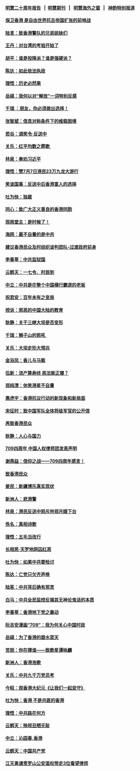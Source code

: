 #### [明慧二十周年报告](https://github.com/gfw-breaker/mh-reports/blob/master/README.md?t=07191304) &nbsp;&nbsp;|&nbsp;&nbsp;[明慧期刊](https://github.com/gfw-breaker/mh-qikan) &nbsp;&nbsp;|&nbsp;&nbsp; [明慧海外之窗](https://github.com/gfw-breaker/mh-news/blob/master/README.md?t=07191304) &nbsp;&nbsp;|&nbsp;&nbsp; [神韵特别报道](https://github.com/gfw-breaker/mh-news/blob/master/shenyun.md?t=07191304) 

#### [保卫香港 是自由世界抗击帝国扩张的前哨战](../pages/nsc993/n11393186.md?t=07191304) 

#### [陆言：致香港警队的兄弟姐妹们](../pages/nsc993/n11392281.md?t=07191304) 

#### [王丹：对台湾的考验开始了](../pages/nsc993/n11391258.md?t=07191304) 

#### [胡平：谁是投降派？谁是强硬派？](../pages/nsc993/n11391224.md?t=07191304) 

#### [陈达：如此依法执政](../pages/nsc993/n11388999.md?t=07191304) 

#### [理悟：历史必然果](../pages/nsc993/n11388741.md?t=07191304) 

#### [岳祺：我何以对“解放”一词特别反感](../pages/nsc993/n11385696.md?t=07191304) 

#### [千瑞 ：朋友，你必须做出选择！](../pages/nsc993/n11384949.md?t=07191304) 

#### [张智斌：信息对称条件下的维稳困境](../pages/nsc993/n11384812.md?t=07191304) 

#### [若谷：调笑令‧反送中](../pages/nsc993/n11383745.md?t=07191304) 

#### [关乐：红平均数之葬歌 ](../pages/nsc993/n11383498.md?t=07191304) 

#### [林泉：奉劝习近平](../pages/nsc993/n11383487.md?t=07191304) 

#### [理悟：赞7月7日港民23万九龙大游行](../pages/nsc993/n11383473.md?t=07191304) 

#### [笑谈国事：反送中后香港富人的选择](../pages/nsc993/n11382020.md?t=07191304) 

#### [吐为快：独裁](../pages/nsc993/n11382755.md?t=07191304) 

#### [同心：致广大正义善良的香港同胞](../pages/nsc993/n11382745.md?t=07191304) 

#### [观雨堂主：是时候了！](../pages/nsc993/n11382737.md?t=07191304) 

#### [海网：最不自量的是中共](../pages/nsc993/n11380440.md?t=07191304) 

#### [建议香港民众及时组织谈判团队-过渡政府前身](../pages/nsc993/n11379909.md?t=07191304) 

#### [李春草：中共监狱国](../pages/nsc993/n11378989.md?t=07191304) 

#### [云鹤天：一七令．时辰到](../pages/nsc993/n11379260.md?t=07191304) 

#### [中立：中共是在整个中国横行霸道的老板](../pages/nsc993/n11378382.md?t=07191304) 

#### [祝君安：百年未有之变局](../pages/nsc993/n11378376.md?t=07191304) 

#### [控诉：邪恶的中国大陆的教育](../pages/nsc993/n11378344.md?t=07191304) 

#### [耿静：关于三峡大坝是否变形](../pages/nsc993/n11375879.md?t=07191304) 

#### [千瑞：狮子山的怒吼 ](../pages/nsc993/n11375644.md?t=07191304) 

#### [关乐：大坝走形大预兆](../pages/nsc993/n11375629.md?t=07191304) 

#### [金浴凤：香儿与马贩](../pages/nsc993/n11375580.md?t=07191304) 

#### [伍新：流产算寿终  恶法能正寝？](../pages/nsc993/n11375581.md?t=07191304) 

#### [郑纯清：休笑港星不自量](../pages/nsc993/n11375555.md?t=07191304) 

#### [惠虎宇：香港抗议行动的新现象和新局面](../pages/nsc993/n11375501.md?t=07191304) 

#### [宋征时：致中国军队全体将级军官的公开信](../pages/nsc993/n11373354.md?t=07191304) 

#### [再致香港民众](../pages/nsc993/n11373870.md?t=07191304) 

#### [耿静：人心与国力](../pages/nsc993/n11373759.md?t=07191304) 

#### [709四周年 中国人权律师团发表声明](../pages/nsc993/n11373565.md?t=07191304) 

#### [谢燕益：信仰之战——709四周年感言！](../pages/nsc993/n11373388.md?t=07191304) 

#### [致香港民众](../pages/nsc993/n11373286.md?t=07191304) 

#### [姜民：新疆博乐真实现状](../pages/nsc993/n11371223.md?t=07191304) 

#### [新洲人：悲港警](../pages/nsc993/n11371174.md?t=07191304) 

#### [林泉：港民反送中怒斥林郑月娥下台](../pages/nsc993/n11370676.md?t=07191304) 

#### [佚名：真相诗歌](../pages/nsc993/n11370666.md?t=07191304) 

#### [理悟：五毛当改行](../pages/nsc993/n11369314.md?t=07191304) 

#### [长相思‧天罗地网囚红恶](../pages/nsc993/n11368444.md?t=07191304) 

#### [吐为快：如果中共要检讨](../pages/nsc993/n11368441.md?t=07191304) 

#### [陈达：亡党只欠齐声唤](../pages/nsc993/n11367838.md?t=07191304) 

#### [陆客：中共背后确有邪灵](../pages/nsc993/n11365263.md?t=07191304) 

#### [白马：中共全民监控反揭其无神论鬼话的本质](../pages/nsc993/n11365236.md?t=07191304) 

#### [李春草：香港地下党之暴动](../pages/nsc993/n11365210.md?t=07191304) 

#### [阮吉安漫画“709”：我为何关心中国时政](../pages/nsc993/n11362127.md?t=07191304) 

#### [岳祺：为了香港的碧水蓝天](../pages/nsc993/n11362627.md?t=07191304) 

#### [苦胆：你在撑谁——致歌星谭咏麟](../pages/nsc993/n11361348.md?t=07191304) 

#### [新洲人：香港浩歌](../pages/nsc993/n11361334.md?t=07191304) 

#### [关乐：中共九千万党员考](../pages/nsc993/n11361304.md?t=07191304) 

#### [今昭：观香港大纪元《让我们一起坚守》](../pages/nsc993/n11361244.md?t=07191304) 

#### [吐为快：香港  不是共匪的香港](../pages/nsc993/n11360918.md?t=07191304) 

#### [理悟：中共路在何方](../pages/nsc993/n11360509.md?t=07191304) 

#### [云鹤天：殃视丑陋无耻](../pages/nsc993/n11358872.md?t=07191304) 

#### [中立：沁园春.香港](../pages/nsc993/n11358843.md?t=07191304) 

#### [云鹤天：中国共产党](../pages/nsc993/n11356465.md?t=07191304) 

#### [江天勇谴责罗山公安滥权带走3位看望律师](../pages/nsc993/n11356042.md?t=07191304) 

